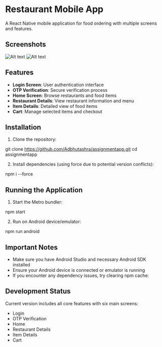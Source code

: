 # Restaurant Mobile App

A React Native mobile application for food ordering with multiple screens and features.

## Screenshots

![Alt text](./assets/screenshot1.png?raw=true)
![Alt text](./assets/screenshot2.png?raw=true)

## Features

- **Login Screen**: User authentication interface
- **OTP Verification**: Secure verification process
- **Home Screen**: Browse restaurants and food items
- **Restaurant Details**: View restaurant information and menu
- **Item Details**: Detailed view of food items
- **Cart**: Manage selected items and checkout

## Installation

1. Clone the repository:

git clone https://github.com/Adbhutashra/assignmentapp.git
cd assignmentapp

2. Install dependencies (using force due to potential version conflicts):

npm i --force


## Running the Application

1. Start the Metro bundler:

npm start

2. Run on Android device/emulator:

npm run android


## Important Notes

- Make sure you have Android Studio and necessary Android SDK installed
- Ensure your Android device is connected or emulator is running
- If you encounter any dependency issues, try clearing npm cache:


## Development Status

Current version includes all core features with six main screens:
- Login
- OTP Verification
- Home
- Restaurant Details
- Item Details
- Cart
